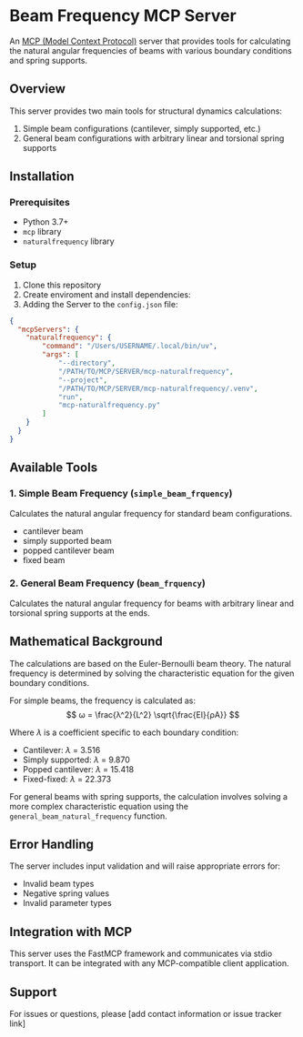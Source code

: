 # Beam Frequency MCP Server

An [MCP (Model Context Protocol)](https://modelcontextprotocol.io/introduction)  server that provides tools for calculating the natural angular frequencies of beams with various boundary conditions and spring supports.

## Overview

This server provides two main tools for structural dynamics calculations:
1. Simple beam configurations (cantilever, simply supported, etc.)
2. General beam configurations with arbitrary linear and torsional spring supports

## Installation

### Prerequisites
- Python 3.7+
- `mcp` library
- `naturalfrequency` library

### Setup
1. Clone this repository
2. Create enviroment and install dependencies:
3. Adding the Server to the `config.json` file:
````json
{
  "mcpServers": {
    "naturalfrequency": {
        "command": "/Users/USERNAME/.local/bin/uv",
        "args": [
            "--directory",
            "/PATH/TO/MCP/SERVER/mcp-naturalfrequency",
            "--project",
            "/PATH/TO/MCP/SERVER/mcp-naturalfrequency/.venv",
            "run",
            "mcp-naturalfrequency.py"
        ]
    }
  }
}
````

## Available Tools

### 1. Simple Beam Frequency (`simple_beam_frquency`)

Calculates the natural angular frequency for standard beam configurations.

- cantilever beam
- simply supported beam
- popped cantilever beam
- fixed beam

### 2. General Beam Frequency (`beam_frquency`)

Calculates the natural angular frequency for beams with arbitrary linear and torsional spring supports at the ends.

## Mathematical Background

The calculations are based on the Euler-Bernoulli beam theory. The natural frequency is determined by solving the characteristic equation for the given boundary conditions.

For simple beams, the frequency is calculated as:
$$
ω = \frac{λ^2}{L^2}  \sqrt{\frac{EI}{ρA}}
$$

Where $\lambda$ is a coefficient specific to each boundary condition:
- Cantilever: $\lambda$ = 3.516
- Simply supported: $\lambda$ = 9.870
- Popped cantilever: $\lambda$ = 15.418
- Fixed-fixed: $\lambda$ = 22.373

For general beams with spring supports, the calculation involves solving a more complex characteristic equation using the `general_beam_natural_frequency` function.

## Error Handling

The server includes input validation and will raise appropriate errors for:
- Invalid beam types
- Negative spring values
- Invalid parameter types

## Integration with MCP

This server uses the FastMCP framework and communicates via stdio transport. It can be integrated with any MCP-compatible client application.

<!--  
## License

[Add your license information here]

## Contributing

[Add contribution guidelines here]
-->
## Support

For issues or questions, please [add contact information or issue tracker link]